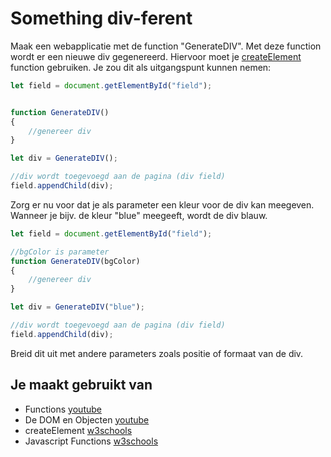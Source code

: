 # Something div-ferent

Maak een webapplicatie met de function "GenerateDIV". Met deze function wordt er een nieuwe div gegenereerd. Hiervoor moet je [createElement](https://www.w3schools.com/jsref/met_document_createelement.asp) function gebruiken. Je zou dit als uitgangspunt kunnen nemen:

```javascript
let field = document.getElementById("field");


function GenerateDIV()
{
	//genereer div
}

let div = GenerateDIV();

//div wordt toegevoegd aan de pagina (div field)
field.appendChild(div);
```

Zorg er nu voor dat je als parameter een kleur voor de div kan meegeven. Wanneer je bijv. de kleur "blue" meegeeft, wordt de div blauw.

```javascript
let field = document.getElementById("field");

//bgColor is parameter
function GenerateDIV(bgColor)
{
	//genereer div
}

let div = GenerateDIV("blue");

//div wordt toegevoegd aan de pagina (div field)
field.appendChild(div);
```

Breid dit uit met andere parameters zoals positie of formaat van de div.

## Je maakt gebruikt van
- Functions [youtube](https://www.youtube.com/watch?v=zC5cvaETdyQ)
- De DOM en Objecten [youtube](https://www.youtube.com/watch?v=k81rBKqwDhU)
- createElement [w3schools](https://www.w3schools.com/jsref/met_document_createelement.asp)
- Javascript Functions [w3schools](https://www.w3schools.com/js/js_functions.asp)